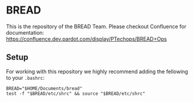 # BREAD

This is the repository of the BREAD Team. Please checkout Confluence for
documentation: <https://confluence.dev.pardot.com/display/PTechops/BREAD+Ops>

## Setup

For working with this repository we highly recommend adding the fellowing to
your `.bashrc`:

```shell
BREAD="$HOME/Documents/bread"
test -f "$BREAD/etc/shrc" && source "$BREAD/etc/shrc"
```
